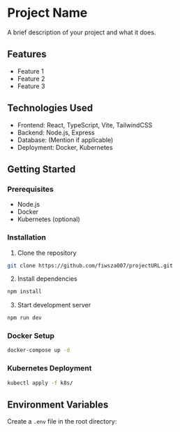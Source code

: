 # Project Name

A brief description of your project and what it does.

## Features
- Feature 1
- Feature 2
- Feature 3

## Technologies Used
- Frontend: React, TypeScript, Vite, TailwindCSS
- Backend: Node.js, Express
- Database: (Mention if applicable)
- Deployment: Docker, Kubernetes

## Getting Started

### Prerequisites
- Node.js
- Docker
- Kubernetes (optional)

### Installation
1. Clone the repository
```bash
git clone https://github.com/fiwsza007/projectURL.git
```
2. Install dependencies
```bash
npm install
```
3. Start development server
```bash
npm run dev
```

### Docker Setup
```bash
docker-compose up -d
```

### Kubernetes Deployment
```bash
kubectl apply -f k8s/
```

## Environment Variables
Create a `.env` file in the root directory: